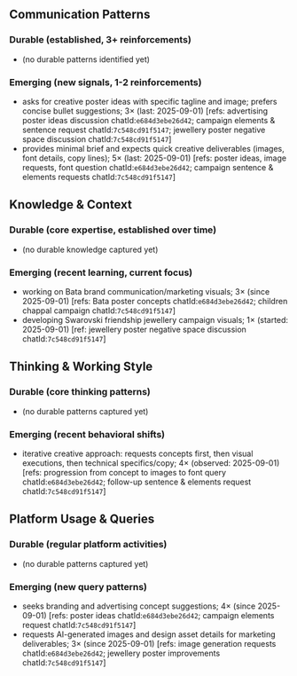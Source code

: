 ## Communication Patterns
### Durable (established, 3+ reinforcements)
- (no durable patterns identified yet)

### Emerging (new signals, 1-2 reinforcements)
- asks for creative poster ideas with specific tagline and image; prefers concise bullet suggestions; 3× (last: 2025-09-01) [refs: advertising poster ideas discussion chatId:`e684d3ebe26d42`; campaign elements & sentence request chatId:`7c548cd91f5147`; jewellery poster negative space discussion chatId:`7c548cd91f5147`]
- provides minimal brief and expects quick creative deliverables (images, font details, copy lines); 5× (last: 2025-09-01) [refs: poster ideas, image requests, font question chatId:`e684d3ebe26d42`; campaign sentence & elements requests chatId:`7c548cd91f5147`]

## Knowledge & Context
### Durable (core expertise, established over time)
- (no durable knowledge captured yet)

### Emerging (recent learning, current focus)
- working on Bata brand communication/marketing visuals; 3× (since 2025-09-01) [refs: Bata poster concepts chatId:`e684d3ebe26d42`; children chappal campaign chatId:`7c548cd91f5147`]
- developing Swarovski friendship jewellery campaign visuals; 1× (started: 2025-09-01) [ref: jewellery poster negative space discussion chatId:`7c548cd91f5147`]

## Thinking & Working Style
### Durable (core thinking patterns)
- (no durable patterns captured yet)

### Emerging (recent behavioral shifts)
- iterative creative approach: requests concepts first, then visual executions, then technical specifics/copy; 4× (observed: 2025-09-01) [refs: progression from concept to images to font query chatId:`e684d3ebe26d42`; follow-up sentence & elements request chatId:`7c548cd91f5147`]

## Platform Usage & Queries
### Durable (regular platform activities)
- (no durable patterns captured yet)

### Emerging (new query patterns)
- seeks branding and advertising concept suggestions; 4× (since 2025-09-01) [refs: poster ideas chatId:`e684d3ebe26d42`; campaign elements request chatId:`7c548cd91f5147`]
- requests AI-generated images and design asset details for marketing deliverables; 3× (since 2025-09-01) [refs: image generation requests chatId:`e684d3ebe26d42`; jewellery poster improvements chatId:`7c548cd91f5147`]